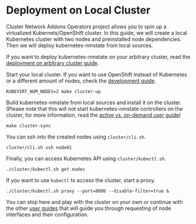 # Deployment on Local Cluster

Cluster Network Addons Operators project allows you to spin up a virtualized
Kubernets/OpenShift cluster. In this guide, we will create a local Kubernetes
cluster with two nodes and preinstalled node dependencies. Then we will deploy
kubernetes-nmstate from local sources.

If you want to deploy kubernetes-nmstate on your arbitrary cluster, read
the [deployment on arbitrary cluster guide](deployment-arbitrary-cluster.md).

Start your local cluster. If you want to use OpenShift instead of Kubernetes or
a different amount of nodes, check the
[development guide](developer-guide.md#local-cluster).

```shell
KUBEVIRT_NUM_NODES=2 make cluster-up
```

Build kubernetes-nmstate from local sources and install it on the cluster.
(Please note that this will not start kubernetes-nmstate controllers on the
cluster, for more information, read the
[active vs. on-demand user guide](user-guide-active-vs-on-demand.md))

```shell
make cluster-sync
```

You can ssh into the created nodes using `cluster/cli.sh`.

```shell
cluster/cli.sh ssh node01
```

Finally, you can access Kubernetes API using `cluster/kubectl.sh`.

```shell
./cluster/kubectl.sh get nodes
```

If you want to use `kubectl` to access the cluster, start a proxy.

```shell
./cluster/kubectl.sh proxy --port=8080 --disable-filter=true &
```

You can stop here and play with the cluster on your own or continue with the other
[user guides](user-guide.md) that will guide you through requesting of node
interfaces and their configuration.
